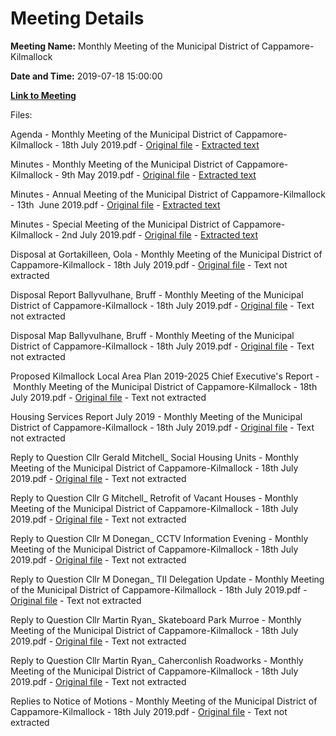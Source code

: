 # Meeting Details

**Meeting Name:** Monthly Meeting of the Municipal District of Cappamore-Kilmallock

**Date and Time:** 2019-07-18 15:00:00

**[Link to Meeting](https://www.limerick.ie/council/whats-on/monthly-meeting-municipal-district-cappamore-kilmallock-51)**

Files: 

Agenda - Monthly Meeting of the Municipal District of Cappamore-Kilmallock - 18th July 2019.pdf - [Original file](https://www.limerick.ie/sites/default/files/media/documents/2019-07/01%20Agenda%20July%202019%20Capp%20KIL%20MD%20Meeting.pdf) - [Extracted text](./Agenda%20-%C2%A0Monthly%20Meeting%20of%20the%20Municipal%20District%20of%20Cappamore-Kilmallock%20-%2018th%20July%202019.md)

Minutes - Monthly Meeting of the Municipal District of Cappamore-Kilmallock - 9th May 2019.pdf - [Original file](https://www.limerick.ie/sites/default/files/media/documents/2019-07/02%20Minutes%20MD%20Monthly%20Meeting%209th%20May%20%202019.pdf) - [Extracted text](./Minutes%20-%C2%A0Monthly%20Meeting%20of%20the%20Municipal%20District%20of%20Cappamore-Kilmallock%20-%209th%20May%202019.md)

Minutes - Annual Meeting of the Municipal District of Cappamore-Kilmallock - 13th  June 2019.pdf - [Original file](https://www.limerick.ie/sites/default/files/media/documents/2019-07/03%20Minutes%20MD%20Annual%20Meeting%2013th%20%20June%202019.pdf) - [Extracted text](./Minutes%20-%20Annual%20Meeting%20of%20the%20Municipal%20District%20of%20Cappamore-Kilmallock%20-%2013th%20%C2%A0June%202019.md)

Minutes - Special Meeting of the Municipal District of Cappamore-Kilmallock - 2nd July 2019.pdf - [Original file](https://www.limerick.ie/sites/default/files/media/documents/2019-07/04%20Minutes%20MD%20Special%20Meeting%202nd%20July%202019.pdf) - [Extracted text](./Minutes%20-%20Special%20Meeting%C2%A0of%20the%20Municipal%20District%20of%20Cappamore-Kilmallock%20-%202nd%20July%202019.md)

Disposal at Gortakilleen, Oola - Monthly Meeting of the Municipal District of Cappamore-Kilmallock - 18th July 2019.pdf - [Original file](https://www.limerick.ie/sites/default/files/media/documents/2019-07/05%20Disposal%20at%20Gortakilleen%2C%20Oola.pdf) - Text not extracted

Disposal Report Ballyvulhane, Bruff - Monthly Meeting of the Municipal District of Cappamore-Kilmallock - 18th July 2019.pdf - [Original file](https://www.limerick.ie/sites/default/files/media/documents/2019-07/06%20Disposal%20Report%20%20Ballyvulhane%2C%20Bruff%20%20July%202019%20Mtg.pdf) - Text not extracted

Disposal Map Ballyvulhane, Bruff - Monthly Meeting of the Municipal District of Cappamore-Kilmallock - 18th July 2019.pdf - [Original file](https://www.limerick.ie/sites/default/files/media/documents/2019-07/07%20Disposal%20Map%20Ballyvulhane%20Bruff.pdf) - Text not extracted

Proposed Kilmallock Local Area Plan 2019-2025 Chief Executive's Report - Monthly Meeting of the Municipal District of Cappamore-Kilmallock - 18th July 2019.pdf - [Original file](https://www.limerick.ie/sites/default/files/media/documents/2019-07/08%20Proposed%20Kilmallock%20Local%20Area%20Plan%202019-2025%20Chief%20Executives%20Report.pdf) - Text not extracted

Housing Services Report July 2019 - Monthly Meeting of the Municipal District of Cappamore-Kilmallock - 18th July 2019.pdf - [Original file](https://www.limerick.ie/sites/default/files/media/documents/2019-07/09%20Housing%20Services%20Report%20July%202019.pdf) - Text not extracted

Reply to Question Cllr Gerald Mitchell_ Social Housing Units - Monthly Meeting of the Municipal District of Cappamore-Kilmallock - 18th July 2019.pdf - [Original file](https://www.limerick.ie/sites/default/files/media/documents/2019-07/13%20Reply%20to%20Question%20-%20Cllr%20Gerald%20Mitchell%20-%20Social%20Housing%20Units.pdf) - Text not extracted

Reply to Question Cllr G Mitchell_ Retrofit of Vacant Houses - Monthly Meeting of the Municipal District of Cappamore-Kilmallock - 18th July 2019.pdf - [Original file](https://www.limerick.ie/sites/default/files/media/documents/2019-07/14%20Reply%20to%20Question-Cllr%20G%20Mitchell%20Retrofit%20of%20vacant%20houses.pdf) - Text not extracted

Reply to Question Cllr M Donegan_ CCTV Information Evening - Monthly Meeting of the Municipal District of Cappamore-Kilmallock - 18th July 2019.pdf - [Original file](https://www.limerick.ie/sites/default/files/media/documents/2019-07/15%20Reply%20To%20Question%20Cllr%20M.Donegan%20CCTV%20Information%20Evening.pdf) - Text not extracted

Reply to Question Cllr M Donegan_ TII Delegation Update - Monthly Meeting of the Municipal District of Cappamore-Kilmallock - 18th July 2019.pdf - [Original file](https://www.limerick.ie/sites/default/files/media/documents/2019-07/16%20Reply%20to%20Question%20-%20Cllr%20M%20Donegan%20TII%20Delegation%20Update.pdf) - Text not extracted

Reply to Question Cllr Martin Ryan_ Skateboard Park Murroe - Monthly Meeting of the Municipal District of Cappamore-Kilmallock - 18th July 2019.pdf - [Original file](https://www.limerick.ie/sites/default/files/media/documents/2019-07/17%20Reply%20to%20Question%20-%20Cllr%20Martin%20Ryan%20Skateboard%20Park%20Murroe.pdf) - Text not extracted

Reply to Question Cllr Martin Ryan_ Caherconlish Roadworks - Monthly Meeting of the Municipal District of Cappamore-Kilmallock - 18th July 2019.pdf - [Original file](https://www.limerick.ie/sites/default/files/media/documents/2019-07/18%20Reply%20to%20Question-Cllr%20Martin%20Ryan%20Caherconlish%20Roadworks.pdf) - Text not extracted

Replies to Notice of Motions - Monthly Meeting of the Municipal District of Cappamore-Kilmallock - 18th July 2019.pdf - [Original file](https://www.limerick.ie/sites/default/files/media/documents/2019-07/Notice%20of%20Motions.pdf) - Text not extracted

